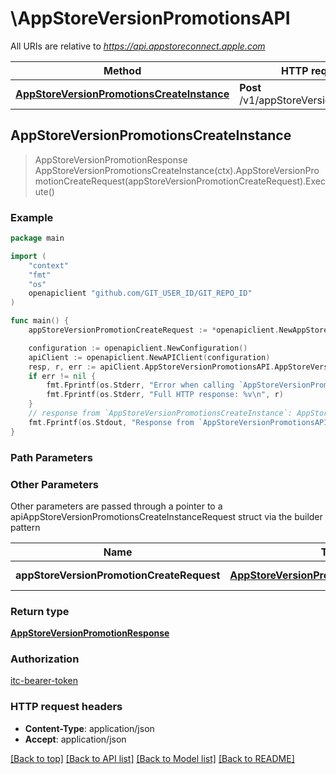 # \AppStoreVersionPromotionsAPI

All URIs are relative to *https://api.appstoreconnect.apple.com*

Method | HTTP request | Description
------------- | ------------- | -------------
[**AppStoreVersionPromotionsCreateInstance**](AppStoreVersionPromotionsAPI.md#AppStoreVersionPromotionsCreateInstance) | **Post** /v1/appStoreVersionPromotions | 



## AppStoreVersionPromotionsCreateInstance

> AppStoreVersionPromotionResponse AppStoreVersionPromotionsCreateInstance(ctx).AppStoreVersionPromotionCreateRequest(appStoreVersionPromotionCreateRequest).Execute()



### Example

```go
package main

import (
    "context"
    "fmt"
    "os"
    openapiclient "github.com/GIT_USER_ID/GIT_REPO_ID"
)

func main() {
    appStoreVersionPromotionCreateRequest := *openapiclient.NewAppStoreVersionPromotionCreateRequest(*openapiclient.NewAppStoreVersionPromotionCreateRequestData("Type_example", *openapiclient.NewAppStoreVersionPromotionCreateRequestDataRelationships(*openapiclient.NewAppStoreReviewDetailCreateRequestDataRelationshipsAppStoreVersion(*openapiclient.NewAppClipDefaultExperienceRelationshipsReleaseWithAppStoreVersionData("Type_example", "Id_example")), *openapiclient.NewAppStoreVersionExperimentTreatmentLocalizationCreateRequestDataRelationshipsAppStoreVersionExperimentTreatment(*openapiclient.NewAppStoreVersionExperimentTreatmentLocalizationRelationshipsAppStoreVersionExperimentTreatmentData("Type_example", "Id_example"))))) // AppStoreVersionPromotionCreateRequest | AppStoreVersionPromotion representation

    configuration := openapiclient.NewConfiguration()
    apiClient := openapiclient.NewAPIClient(configuration)
    resp, r, err := apiClient.AppStoreVersionPromotionsAPI.AppStoreVersionPromotionsCreateInstance(context.Background()).AppStoreVersionPromotionCreateRequest(appStoreVersionPromotionCreateRequest).Execute()
    if err != nil {
        fmt.Fprintf(os.Stderr, "Error when calling `AppStoreVersionPromotionsAPI.AppStoreVersionPromotionsCreateInstance``: %v\n", err)
        fmt.Fprintf(os.Stderr, "Full HTTP response: %v\n", r)
    }
    // response from `AppStoreVersionPromotionsCreateInstance`: AppStoreVersionPromotionResponse
    fmt.Fprintf(os.Stdout, "Response from `AppStoreVersionPromotionsAPI.AppStoreVersionPromotionsCreateInstance`: %v\n", resp)
}
```

### Path Parameters



### Other Parameters

Other parameters are passed through a pointer to a apiAppStoreVersionPromotionsCreateInstanceRequest struct via the builder pattern


Name | Type | Description  | Notes
------------- | ------------- | ------------- | -------------
 **appStoreVersionPromotionCreateRequest** | [**AppStoreVersionPromotionCreateRequest**](AppStoreVersionPromotionCreateRequest.md) | AppStoreVersionPromotion representation | 

### Return type

[**AppStoreVersionPromotionResponse**](AppStoreVersionPromotionResponse.md)

### Authorization

[itc-bearer-token](../README.md#itc-bearer-token)

### HTTP request headers

- **Content-Type**: application/json
- **Accept**: application/json

[[Back to top]](#) [[Back to API list]](../README.md#documentation-for-api-endpoints)
[[Back to Model list]](../README.md#documentation-for-models)
[[Back to README]](../README.md)

